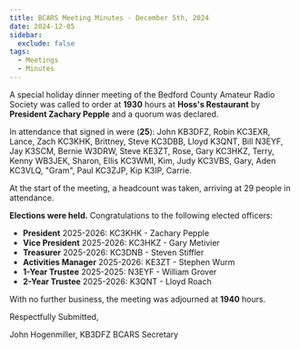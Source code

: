 ```yaml
---
title: BCARS Meeting Minutes - December 5th, 2024
date: 2024-12-05
sidebar:
  exclude: false
tags:
  - Meetings
  - Minutes
---
```

			
A special holiday dinner meeting of the Bedford County Amateur Radio Society was called to order at **1930** hours at **Hoss's Restaurant** by **President Zachary Pepple** and a quorum was declared.

In attendance that signed in were (**25**): <!--more--> John KB3DFZ, Robin KC3EXR, Lance, Zach KC3KHK, Brittney, Steve KC3DBB, Lloyd K3QNT, Bill N3EYF, Jay K3SCM, Bernie W3DRW, Steve KE3ZT, Rose, Gary KC3HKZ, Terry, Kenny WB3JEK, Sharon, Ellis KC3WMI, Kim, Judy KC3VBS, Gary, Aden KC3VLQ, "Gram", Paul KC3ZJP, Kip K3IP, Carrie.

At the start of the meeting, a headcount was taken, arriving at 29 people in attendance.

**Elections were held.**  Congratulations to the following elected officers:

- **President** 2025-2026: KC3KHK - Zachary Pepple
- **Vice President** 2025-2026: KC3HKZ - Gary Metivier
- **Treasurer** 2025-2026: KC3DNB - Steven Stiffler
- **Activities Manager** 2025-2026: KE3ZT - Stephen Wurm
- **1-Year Trustee** 2025-2025: N3EYF - William Grover
- **2-Year Trustee** 2025-2026: K3QNT - Lloyd Roach
  
With no further business, the meeting was adjourned at **1940** hours.

Respectfully Submitted,



John Hogenmiller, KB3DFZ
BCARS Secretary	
